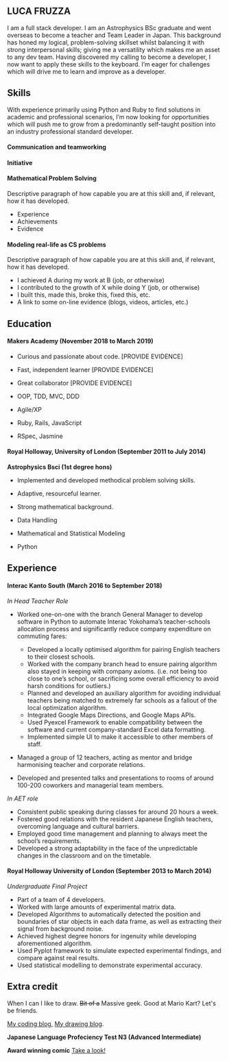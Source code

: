 ## LUCA FRUZZA

I am a full stack developer.  I am an Astrophysics BSc graduate and went overseas to become a teacher and Team Leader in Japan.  This background has honed my logical, problem-solving skillset whilst balancing it with strong interpersonal skills; giving me a versatility which makes me an asset to any dev team.  Having discovered my calling to become a developer, I now want to apply these skills to the keyboard.  I’m eager for challenges which will drive me to learn and improve as a developer.

## Skills

With experience primarily using Python and Ruby to find solutions in  academic and professional scenarios, I’m now looking for opportunities which will push me to grow from a predominantly self-taught position into an industry professional standard developer.

#### Communication and teamworking

#### Initiative

#### Mathematical Problem Solving

Descriptive paragraph of how capable you are at this skill and, if relevant, how it has developed.

- Experience
- Achievements
- Evidence

#### Modeling real-life as CS problems

Descriptive paragraph of how capable you are at this skill and, if relevant, how it has developed.

- I achieved A during my work at B (job, or otherwise)
- I contributed to the growth of X while doing Y (job, or otherwise)
- I built this, made this, broke this, fixed this, etc.
- A link to some on-line evidence (blogs, videos, articles, etc.)

## Education

#### Makers Academy (November 2018 to March 2019)

- Curious and passionate about code. [PROVIDE EVIDENCE]
- Fast, independent learner [PROVIDE EVIDENCE]
- Great collaborator [PROVIDE EVIDENCE]

- OOP, TDD, MVC, DDD
- Agile/XP
- Ruby, Rails, JavaScript
- RSpec, Jasmine

#### Royal Holloway, University of London (September 2011 to July 2014)

**Astrophysics Bsci (1st degree hons)**

- Implemented and developed methodical problem solving skills.
- Adaptive, resourceful learner.
- Strong mathematical background.

- Data Handling
- Mathematical and Statistical Modeling
- Python



## Experience

#### Interac Kanto South (March 2016 to September 2018)    
*In Head Teacher Role*  
* Worked one-on-one with the branch General Manager to develop software in Python to automate Interac Yokohama’s teacher-schools allocation process and significantly reduce company expenditure on commuting fares:
  * Developed a locally optimised algorithm for pairing English teachers to their closest schools.
  * Worked with the company branch head to ensure pairing algorithm also stayed in keeping with company axioms. (i.e. not being too close to one’s school, or sacrificing some overall efficiency to avoid harsh conditions for outliers.) 
  * Planned and developed an auxiliary algorithm  for avoiding individual teachers being matched to extremely far schools as a fallout of the local optimization algorithm. 
  * Integrated Google Maps Directions, and Google Maps APIs.
  * Used Pyexcel Framework to enable compatibility between the software and current company-standard Excel data formatting. 
  * Implemented simple UI to make it accessible to other members of staff.

* Managed a group of 12 teachers, acting as mentor and bridge harmonising teacher and corporate relations.
* Developed and presented talks and presentations to rooms of around 100-200 coworkers and managerial team members.
  
*In AET role*

* Consistent public speaking during classes for around 20 hours a week.
* Fostered good relations with the resident Japanese English teachers, overcoming language and cultural barriers.
* Employed good time management and planning to always meet the school’s requirements.
* Developed a strong adaptability in the face of the unpredictable changes in the classroom and on the timetable. 


#### Royal Holloway University of London (September 2013 to March 2014)   
*Undergraduate Final Project*  
* Part of a team of 4 developers.
* Worked with large amounts of experimental matrix data.
* Developed Algorithms to automatically detected the position and boundaries of star objects in each data frame, as well as extracting their signal from background noise.
* Achieved highest degree honors for ingenuity while developing aforementioned algorithm.
* Used Pyplot framework to simulate expected experimental findings, and compare against real results.
* Used statistical modelling to demonstrate experimental accuracy. 


## Extra credit
When I can I like to draw. ~~Bit of a~~ Massive geek. Good at Mario Kart?
Let's be friends.

[My coding blog](https://punchcafe.hatenablog.com/), [My drawing blog](http://punchcafe.co.uk/).

**Japanese Language Profeciency Test N3 (Advanced Intermediate)**

**Award winning comic**
[Take a look!](https://express.yudu.com/item/details/3780123/MJ15--.1st---Luca-Fruzza----Sonnegarten--)


